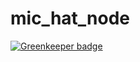 # mic_hat_node

[![Greenkeeper badge](https://badges.greenkeeper.io/giano/mic_hat_node.svg)](https://greenkeeper.io/)